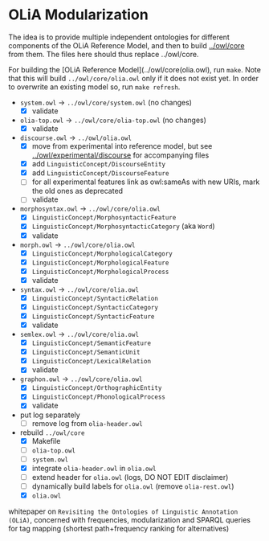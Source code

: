 # OLiA Modularization

The idea is to provide multiple independent ontologies for different components of the OLiA Reference Model, and then to build [../owl/core](../owl/core) from them. The files here should thus replace ../owl/core. 

For building the [OLiA Reference Model](../owl/core(olia.owl), run `make`. Note that this will build `../owl/core/olia.owl` only if it does not exist yet. In order to overwrite an existing model so, run `make refresh`.

- `system.owl` -> `../owl/core/system.owl`  (no changes)
	- [x] validate
- `olia-top.owl` -> `../owl/core/olia-top.owl` (no changes)
	- [x] validate
- `discourse.owl` -> `../owl/olia.owl`
	- [x] move from experimental into reference model, but see [../owl/experimental/discourse](../owl/experimental/discourse) for accompanying files
	- [x] add `LinguisticConcept/DiscourseEntity`
	- [x] add `LinguisticConcept/DiscourseFeature`	
	- [ ] for all experimental features link as owl:sameAs with new URIs, mark the old ones as deprecated
	- [ ] validate
- `morphosyntax.owl` -> `../owl/core/olia.owl`
	- [x] `LinguisticConcept/MorphosyntacticFeature`
	- [x] `LinguisticConcept/MorphosyntacticCategory` (aka `Word`)
	- [x] validate
- `morph.owl` -> `../owl/core/olia.owl`
	- [x] `LinguisticConcept/MorphologicalCategory`
	- [x] `LinguisticConcept/MorphologicalFeature`
	- [x] `LinguisticConcept/MorphologicalProcess`
	- [x] validate
- `syntax.owl` -> `../owl/core/olia.owl`
	- [x] `LinguisticConcept/SyntacticRelation`
	- [x] `LinguisticConcept/SyntacticCategory`
	- [x] `LinguisticConcept/SyntacticFeature`
	- [x] validate
- `semlex.owl` -> `../owl/core/olia.owl`
	- [x] `LinguisticConcept/SemanticFeature`
	- [x] `LinguisticConcept/SemanticUnit`
	- [x] `LinguisticConcept/LexicalRelation`
	- [x] validate
- `graphon.owl` -> `../owl/core/olia.owl`
	- [x] `LinguisticConcept/OrthographicEntity`
	- [x] `LinguisticConcept/PhonologicalProcess`
	- [x] validate
- put log separately
	- [ ] remove log from `olia-header.owl`
- rebuild `../owl/core`
	- [x] Makefile
	- [ ] `olia-top.owl`
	- [ ] `system.owl`
	- [x] integrate `olia-header.owl` in `olia.owl`
	- [ ] extend header for `olia.owl` (logs, DO NOT EDIT disclaimer)
	- [ ] dynamically build labels for `olia.owl` (remove `olia-rest.owl`)
	- [x] `olia.owl`

whitepaper on `Revisiting the Ontologies of Linguistic Annotation (OLiA)`, concerned with frequencies, modularization and SPARQL queries for tag mapping (shortest path+frequency ranking for alternatives)